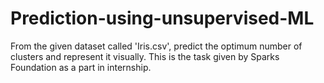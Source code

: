 # Prediction-using-unsupervised-ML
From the given dataset called 'Iris.csv', predict the optimum number of clusters and represent it visually.
This is the task given by Sparks Foundation as a part in internship.
